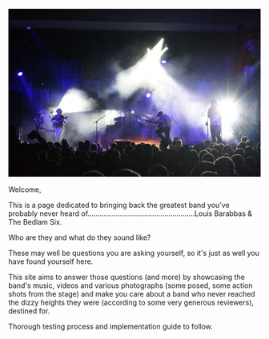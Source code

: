 ![Louis Barbbas & The Bedlam Six on stage in Germany](assets/images/bedlam-main-background.jpg)

Welcome,

This is a page dedicated to bringing back the greatest band you've probably never heard of.....................................................Louis Barabbas & The Bedlam Six.

Who are they and what do they sound like? 

These may well be questions you are asking yourself, so it's just as well you have found yourself here.

This site aims to answer those questions (and more) by showcasing the band's music, videos and various photographs (some posed, some action shots from the stage) and make you care about a band who never reached the dizzy heights they were (according to some very generous reviewers), destined for.

Thorough testing process and implementation guide to follow.


